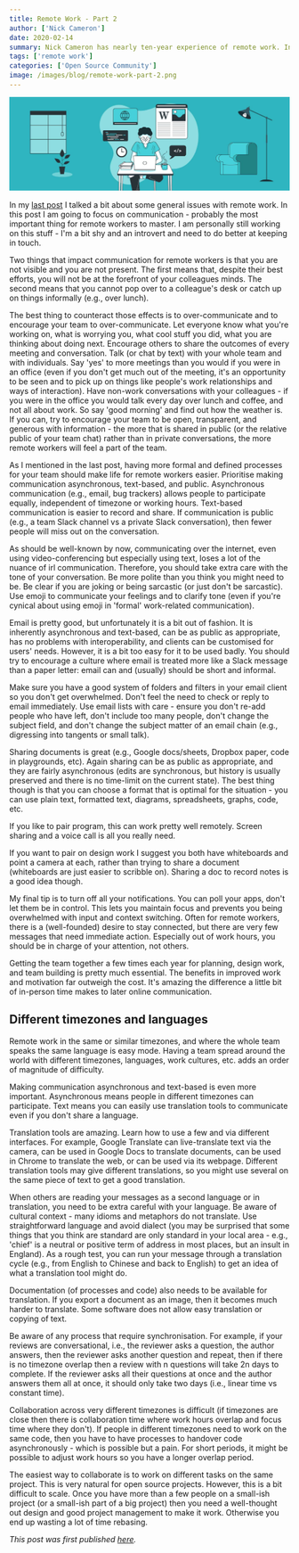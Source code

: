 ```yaml
---
title: Remote Work - Part 2
author: ['Nick Cameron']
date: 2020-02-14
summary: Nick Cameron has nearly ten-year experience of remote work. In this post, he discusses communication in remote work.
tags: ['remote work']
categories: ['Open Source Community']
image: /images/blog/remote-work-part-2.png
---
```


![Remote work - part 2](media/remote-work-part-2.png)

In my [last post](https://pingcap.com/blog/remote-work-part-1/) I talked a bit about some general issues with remote work. In this post I am going to focus on communication - probably the most important thing for remote workers to master. I am personally still working on this stuff - I'm a bit shy and an introvert and need to do better at keeping in touch.

Two things that impact communication for remote workers is that you are not visible and you are not present. The first means that, despite their best efforts, you will not be at the forefront of your colleagues minds. The second means that you cannot pop over to a colleague's desk or catch up on things informally (e.g., over lunch).

The best thing to counteract those effects is to over-communicate and to encourage your team to over-communicate. Let everyone know what you're working on, what is worrying you, what cool stuff you did, what you are thinking about doing next. Encourage others to share the outcomes of every meeting and conversation. Talk (or chat by text) with your whole team and with individuals. Say 'yes' to more meetings than you would if you were in an office (even if you don't get much out of the meeting, it's an opportunity to be seen and to pick up on things like people's work relationships and ways of interaction). Have non-work conversations with your colleagues - if you were in the office you would talk every day over lunch and coffee, and not all about work. So say 'good morning' and find out how the weather is. If you can, try to encourage your team to be open, transparent, and generous with information - the more that is shared in public (or the relative public of your team chat) rather than in private conversations, the more remote workers will feel a part of the team.

As I mentioned in the last post, having more formal and defined processes for your team should make life for remote workers easier. Prioritise making communication asynchronous, text-based, and public. Asynchronous communication (e.g., email, bug trackers) allows people to participate equally, independent of timezone or working hours. Text-based communication is easier to record and share. If communication is public (e.g., a team Slack channel vs a private Slack conversation), then fewer people will miss out on the conversation.

As should be well-known by now, communicating over the internet, even using video-conferencing but especially using text, loses a lot of the nuance of irl communication. Therefore, you should take extra care with the tone of your conversation. Be more polite than you think you might need to be. Be clear if you are joking or being sarcastic (or just don't be sarcastic). Use emoji to communicate your feelings and to clarify tone (even if you're cynical about using emoji in 'formal' work-related communication).

Email is pretty good, but unfortunately it is a bit out of fashion. It is inherently asynchronous and text-based, can be as public as appropriate, has no problems with interoperability, and clients can be customised for users' needs. However, it is a bit too easy for it to be used badly. You should try to encourage a culture where email is treated more like a Slack message than a paper letter: email can and (usually) should be short and informal.

Make sure you have a good system of folders and filters in your email client so you don't get overwhelmed. Don't feel the need to check or reply to email immediately. Use email lists with care - ensure you don't re-add people who have left, don't include too many people, don't change the subject field, and don't change the subject matter of an email chain (e.g., digressing into tangents or small talk).

Sharing documents is great (e.g., Google docs/sheets, Dropbox paper, code in playgrounds, etc). Again sharing can be as public as appropriate, and they are fairly asynchronous (edits are synchronous, but history is usually preserved and there is no time-limit on the current state). The best thing though is that you can choose a format that is optimal for the situation - you can use plain text, formatted text, diagrams, spreadsheets, graphs, code, etc.

If you like to pair program, this can work pretty well remotely. Screen sharing and a voice call is all you really need.

If you want to pair on design work I suggest you both have whiteboards and point a camera at each, rather than trying to share a document (whiteboards are just easier to scribble on). Sharing a doc to record notes is a good idea though.

My final tip is to turn off all your notifications. You can poll your apps, don't let them be in control. This lets you maintain focus and prevents you being overwhelmed with input and context switching. Often for remote workers, there is a (well-founded) desire to stay connected, but there are very few messages that need immediate action. Especially out of work hours, you should be in charge of your attention, not others.

Getting the team together a few times each year for planning, design work, and team building is pretty much essential. The benefits in improved work and motivation far outweigh the cost. It's amazing the difference a little bit of in-person time makes to later online communication.

## Different timezones and languages

Remote work in the same or similar timezones, and where the whole team speaks the same language is easy mode. Having a team spread around the world with different timezones, languages, work cultures, etc. adds an order of magnitude of difficulty.

Making communication asynchronous and text-based is even more important. Asynchronous means people in different timezones can participate. Text means you can easily use translation tools to communicate even if you don't share a language.

Translation tools are amazing. Learn how to use a few and via different interfaces. For example, Google Translate can live-translate text via the camera, can be used in Google Docs to translate documents, can be used in Chrome to translate the web, or can be used via its webpage. Different translation tools may give different translations, so you might use several on the same piece of text to get a good translation.

When others are reading your messages as a second language or in translation, you need to be extra careful with your language. Be aware of cultural context - many idioms and metaphors do not translate. Use straightforward language and avoid dialect (you may be surprised that some things that you think are standard are only standard in your local area - e.g., 'chief' is a neutral or positive term of address in most places, but an insult in England). As a rough test, you can run your message through a translation cycle (e.g., from English to Chinese and back to English) to get an idea of what a translation tool might do.

Documentation (of processes and code) also needs to be available for translation. If you export a document as an image, then it becomes much harder to translate. Some software does not allow easy translation or copying of text.

Be aware of any process that require synchronisation. For example, if your reviews are conversational, i.e., the reviewer asks a question, the author answers, then the reviewer asks another question and repeat, then if there is no timezone overlap then a review with n questions will take 2n days to complete. If the reviewer asks all their questions at once and the author answers them all at once, it should only take two days (i.e., linear time vs constant time).

Collaboration across very different timezones is difficult (if timezones are close then there is collaboration time where work hours overlap and focus time where they don't). If people in different timezones need to work on the same code, then you have to have processes to handover code asynchronously - which is possible but a pain. For short periods, it might be possible to adjust work hours so you have a longer overlap period.

The easiest way to collaborate is to work on different tasks on the same project. This is very natural for open source projects. However, this is a bit difficult to scale. Once you have more than a few people on a small-ish project (or a small-ish part of a big project) then you need a well-thought out design and good project management to make it work. Otherwise you end up wasting a lot of time rebasing.

*This post was first published [here](https://www.ncameron.org/blog/remote-work-part-2/).*
